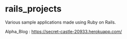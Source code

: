 # rails_projects
Various sample applications made using Ruby on Rails.

Alpha_Blog : https://secret-castle-20933.herokuapp.com/
